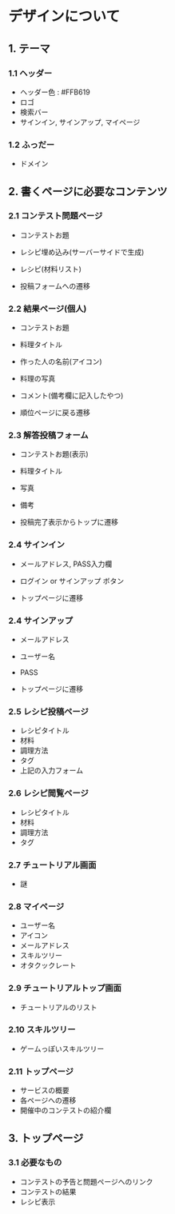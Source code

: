 # デザインについて
## 1. テーマ
### 1.1 ヘッダー
- ヘッダー色 : #FFB619
- ロゴ
- 検索バー
- サインイン, サインアップ, マイページ

### 1.2 ふっだー
- ドメイン

## 2. 書くページに必要なコンテンツ

### 2.1 コンテスト問題ページ
- コンテストお題
- レシピ埋め込み(サーバーサイドで生成)
- レシピ(材料リスト)

- 投稿フォームへの遷移

### 2.2 結果ページ(個人)
- コンテストお題
- 料理タイトル
- 作った人の名前(アイコン)
- 料理の写真
- コメント(備考欄に記入したやつ)

- 順位ページに戻る遷移

### 2.3 解答投稿フォーム
- コンテストお題(表示)
- 料理タイトル
- 写真
- 備考

- 投稿完了表示からトップに遷移

### 2.4 サインイン
- メールアドレス, PASS入力欄

- ログイン or サインアップ ボタン
- トップページに遷移

### 2.4 サインアップ
- メールアドレス
- ユーザー名
- PASS

- トップページに遷移

### 2.5 レシピ投稿ページ
- レシピタイトル
- 材料
- 調理方法
- タグ
- 上記の入力フォーム

### 2.6 レシピ閲覧ページ
- レシピタイトル
- 材料
- 調理方法
- タグ

### 2.7 チュートリアル画面
- 謎

### 2.8 マイページ
- ユーザー名
- アイコン
- メールアドレス
- スキルツリー
- オタクックレート

### 2.9 チュートリアルトップ画面
- チュートリアルのリスト

### 2.10 スキルツリー
- ゲームっぽいスキルツリー

### 2.11 トップページ
- サービスの概要
- 各ページへの遷移
- 開催中のコンテストの紹介欄

## 3. トップページ
### 3.1 必要なもの
- コンテストの予告と問題ページへのリンク
- コンテストの結果
- レシピ表示